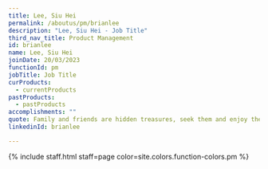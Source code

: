 ```yaml
---
title: Lee, Siu Hei
permalink: /aboutus/pm/brianlee
description: "Lee, Siu Hei - Job Title"
third_nav_title: Product Management
id: brianlee
name: Lee, Siu Hei
joinDate: 20/03/2023
functionId: pm
jobTitle: Job Title
curProducts:
  - currentProducts
pastProducts:
  - pastProducts
accomplishments: ""
quote: Family and friends are hidden treasures, seek them and enjoy their riches.
linkedinId: brianlee

---
```


{% include staff.html staff=page color=site.colors.function-colors.pm %}
